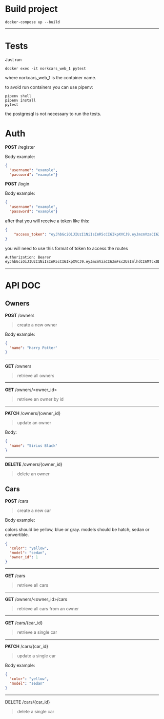 

# Build project

```
docker-compose up --build
```

---

# Tests

Just run
```
docker exec -it norkcars_web_1 pytest
```

where norkcars_web_1 is the container name.

to avoid run containers you can use pipenv:

```
pipenv shell
pipenv install
pytest
```
the postgresql is not necessary to run the tests.

# Auth

**POST** /register

Body example:

```json
{
  "username": "example",
  "password": "example"}
```

**POST** /login

Body example:

```json
{
  "username": "example",
  "password": "example"}
```

after that you will receive a token like this:

```json
{
	"access_token": "eyJhbGciOiJIUzI1NiIsInR5cCI6IkpXVCJ9.eyJmcmVzaCI6ZmFsc2UsImlhdCI6MTcxODU4NDYzMSwianRpIjoiNGYxMzE4MmItZmI2NS00YzQ5LWIxMWQtMTJjNTQ0ZjBlMGNiIiwidHlwZSI6ImFjY2VzcyIsInN1YiI6eyJ1c2VybmFtZSI6InNybGVvbmFyZG8ifSwibmJmIjoxNzE4NTg0NjMxLCJjc3JmIjoiYTE0MGQwMDEtNzFkZi00ZTIzLThiYTItZjczNWZhMTJlNzdjIiwiZXhwIjoxNzE4NTg1NTMxfQ.JVh8mVVBRY1rta66dQHNeZVK3YvQeY5PYMjSdeLmzuY"
}
```
you will need to use this format of token to access the routes

```
Authorization: Bearer eyJhbGciOiJIUzI1NiIsInR5cCI6IkpXVCJ9.eyJmcmVzaCI6ZmFsc2UsImlhdCI6MTcxODU4NDYzMSwianRpIjoiNGYxMzE4MmItZmI2NS00YzQ5LWIxMWQtMTJjNTQ0ZjBlMGNiIiwidHlwZSI6ImFjY2VzcyIsInN1YiI6eyJ1c2VybmFtZSI6InNybGVvbmFyZG8ifSwibmJmIjoxNzE4NTg0NjMxLCJjc3JmIjoiYTE0MGQwMDEtNzFkZi00ZTIzLThiYTItZjczNWZhMTJlNzdjIiwiZXhwIjoxNzE4NTg1NTMxfQ.JVh8mVVBRY1rta66dQHNeZVK3YvQeY5PYMjSdeLmzuY
```

---

# API DOC

## Owners

**POST** /owners

> create a new owner

Body example:

```json
{
  "name": "Harry Potter"
}
```

---

**GET** /owners

> retrieve all owners

---

**GET** /owners/<owner_id>

> retrieve an owner by id

---

**PATCH** /owners/{owner_id}

> update an owner

Body:

```json
{
  "name": "Sirius Black"
}
```

---

**DELETE** /owners/{owner_id}

> delete an owner

## Cars

**POST** /cars

> create a new car

Body example:

colors should be yellow, blue or gray.
models should be hatch, sedan or convertible.

```json
{
  "color": "yellow", 
  "model": "sedan",
  "owner_id": 1
}
```

---

**GET** /cars

> retrieve all cars

---

**GET** /owners/<owner_id>/cars

> retrieve all cars from an owner

---

**GET** /cars/{car_id}

> retrieve a single car

---

**PATCH** /cars/{car_id}

> update a single car

Body example:

```json
{
  "color": "yellow",
  "model": "sedan"
}
```

--- 
DELETE /cars/{car_id}

> delete a single car